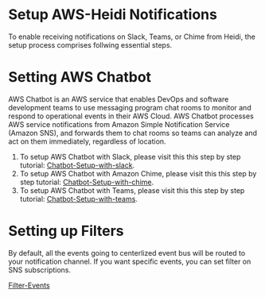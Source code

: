 # Setup AWS-Heidi Notifications

To enable receiving notifications on Slack, Teams, or Chime from Heidi, the setup process comprises follwing essential steps.

# Setting AWS Chatbot

AWS Chatbot is an AWS service that enables DevOps and software development teams to use messaging program chat rooms to monitor and respond to operational events in their AWS Cloud. AWS Chatbot processes AWS service notifications from Amazon Simple Notification Service (Amazon SNS), and forwards them to chat rooms so teams can analyze and act on them immediately, regardless of location.

1. To setup AWS Chatbot with Slack, please visit this this step by step tutorial: [Chatbot-Setup-with-slack](https://docs.aws.amazon.com/chatbot/latest/adminguide/slack-setup.html).
2. To setup AWS Chatbot with Amazon Chime, please visit this this step by step tutorial: [Chatbot-Setup-with-chime](https://docs.aws.amazon.com/chatbot/latest/adminguide/chime-setup.html).
3. To setup AWS Chatbot with Teams, please visit this this step by step tutorial: [Chatbot-Setup-with-teams](https://docs.aws.amazon.com/chatbot/latest/adminguide/teams-setup.html).

# Setting up Filters

By default, all the events going to centerlized event bus will be routed to your notification channel. If you want specific events, you can set filter on SNS subscriptions. 

[Filter-Events](https://docs.aws.amazon.com/sns/latest/dg/sns-subscription-filter-policies.html)